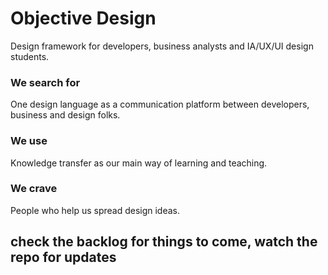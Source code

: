 # Objective Design #
Design framework for developers, business analysts and IA/UX/UI design students.

### We search for ###
One design language as a communication platform between developers, business and design folks.

### We use ###
Knowledge transfer as our main way of learning and teaching.

### We crave ###
People who help us spread design ideas.

## check the backlog for things to come, watch the repo for updates ##